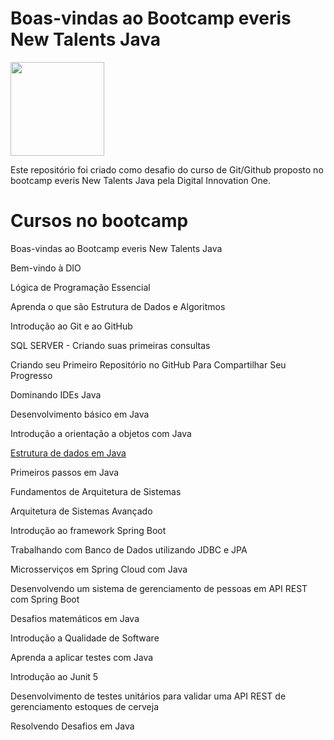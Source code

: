 # Boas-vindas ao Bootcamp everis New Talents Java

<img src="https://hermes.digitalinnovation.one/tracks/f5a03793-694e-49b5-99dd-40e6e951c0b1.png" high="150px" width="150px">

<p>Este repositório foi criado como desafio do curso de Git/Github proposto no bootcamp everis New Talents Java pela Digital Innovation One.</p>

# Cursos no bootcamp

Boas-vindas ao Bootcamp everis New Talents Java

Bem-vindo à DIO

Lógica de Programação Essencial

Aprenda o que são Estrutura de Dados e Algoritmos

Introdução ao Git e ao GitHub

SQL SERVER - Criando suas primeiras consultas

Criando seu Primeiro Repositório no GitHub Para Compartilhar Seu Progresso

Dominando IDEs Java

Desenvolvimento básico em Java

Introdução a orientação a objetos com Java

<a href="https://github.com/alfeups/everis-bootcamp/blob/master/estrutura-de-dados/README.md">Estrutura de dados em Java</a>

Primeiros passos em Java

Fundamentos de Arquitetura de Sistemas

Arquitetura de Sistemas Avançado

Introdução ao framework Spring Boot

Trabalhando com Banco de Dados utilizando JDBC e JPA

Microsserviços em Spring Cloud com Java

Desenvolvendo um sistema de gerenciamento de pessoas em API REST com Spring Boot

Desafios matemáticos em Java

Introdução a Qualidade de Software

Aprenda a aplicar testes com Java

Introdução ao Junit 5

Desenvolvimento de testes unitários para validar uma API REST de gerenciamento estoques de cerveja

Resolvendo Desafios em Java

